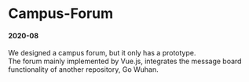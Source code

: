 # Campus-Forum
#### 2020-08  
We designed a campus forum, but it only has a prototype.  
The forum  mainly implemented by Vue.js, integrates the message board functionality of another repository, Go Wuhan.
